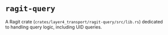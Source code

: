 # `ragit-query`

A Ragit crate (`crates/layer4_transport/ragit-query/src/lib.rs`) dedicated to handling query logic, including UID queries.